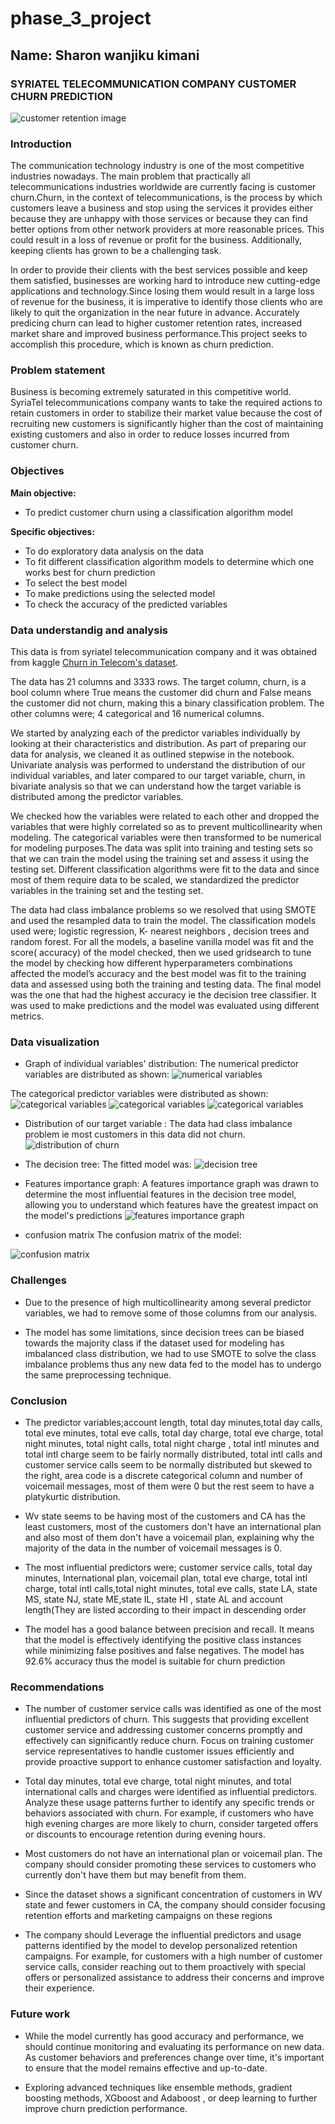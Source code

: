 # phase_3_project

## Name: Sharon wanjiku kimani

### SYRIATEL TELECOMMUNICATION COMPANY CUSTOMER CHURN PREDICTION 
![customer retention image](https://github.com/Sharonkimani/phase_3_project/blob/main/customer%20retention.PNG)

### Introduction 

The communication technology industry is one of the most competitive industries nowadays. The main problem that practically all telecommunications industries worldwide are currently facing is customer churn.Churn, in the context of telecommunications, is the process by which customers leave a business and stop using the services it provides either because they are unhappy with those services or because they can find better options from other network providers at more reasonable prices. This could result in a loss of revenue or profit for the business. Additionally, keeping clients has grown to be a challenging task. 

In order to provide their clients with the best services possible and keep them satisfied, businesses are working hard to introduce new cutting-edge applications and technology.Since losing them would result in a large loss of revenue for the business, it is imperative to identify those clients who are likely to quit the organization in the near future in advance. Accurately predicing churn  can lead to higher customer retention rates, increased market share and improved business performance.This project seeks to accomplish this procedure, which is known as churn prediction.

### Problem statement

Business is becoming extremely saturated in this competitive world. SyriaTel telecommunications company wants to take the required actions to retain customers in order to stabilize their market value because the cost of recruiting new customers is significantly higher than the cost of maintaining existing customers and also in order to reduce losses incurred from customer churn.

### Objectives

**Main objective:**

* To predict customer churn using a classification algorithm model

**Specific objectives:**

* To do exploratory data analysis on the data
* To fit different classification algorithm models to determine which one works best for churn prediction
* To select the best model
* To make predictions using the selected model
* To check the accuracy of the predicted variables

### Data understandig and analysis

This data is from syriatel telecommunication company  and it was obtained from kaggle [Churn in Telecom's dataset](https://www.kaggle.com/datasets/becksddf/churn-in-telecoms-dataset?resource=download). 

The data has 21 columns and 3333 rows. The target column, churn, is a bool column where True means the customer did churn and False means the customer did not churn, making this a binary classification problem. The other columns were; 4 categorical and  16 numerical columns.

We started by analyzing each of the predictor variables individually by looking at their characteristics and distribution. As part of preparing our data for analysis, we cleaned it as outlined stepwise in the notebook.
Univariate analysis was performed to understand the distribution of our individual variables, and later compared  to our target variable, churn, in bivariate analysis so that we can understand how the target variable is distributed among the predictor variables.

We checked how the variables were related to each other and dropped the variables that were highly correlated so as to prevent multicollinearity when modeling. The categorical variables were then transformed to be numerical for modeling purposes.The data was split into training and testing sets so that we can train the model using the training set and assess it using the testing set. Different classification algorithms were fit to the data and since most of them require data to be scaled, we standardized the predictor variables in the training set and the testing set.

The data had class imbalance problems so we resolved that using SMOTE and used the resampled data to train the model.
The classification models used were; logistic regression, K- nearest neighbors , decision trees and random forest. For all the models, a baseline vanilla model was fit and the score( accuracy) of the model checked, then we used gridsearch to tune the model by checking how different hyperparameters combinations affected the model’s accuracy and the best model was fit to the training data and assessed using both the training and testing data.
The final model was the one that had the highest accuracy ie the decision tree classifier. It was used to make predictions and the model was evaluated using different metrics.

### Data visualization
* Graph of individual variables' distribution:
The numerical predictor variables are distributed as shown:
![numerical variables](https://github.com/Sharonkimani/phase_3_project/blob/main/individual%20varuiable%20distribution%20num.png)

The categorical predictor variables were distributed as shown:
![categorical variables](https://github.com/Sharonkimani/phase_3_project/blob/main/categorical.png)
![categorical variables](https://github.com/Sharonkimani/phase_3_project/blob/main/cat%20individual%20distribution.png)
![categorical variables](https://github.com/Sharonkimani/phase_3_project/blob/main/voicemail%20plan.png)

* Distribution of our target variable :
The data had class imbalance problem ie most customers in this data did not churn.
![distribution of churn](https://github.com/Sharonkimani/phase_3_project/blob/main/target%20churn%20distribution.png)

* The decision tree:
The fitted model was:
![decision tree](https://github.com/Sharonkimani/phase_3_project/blob/main/decision%20tree.png)

* Features importance graph:
A features importance graph was drawn to determine the most influential features in the decision tree model, allowing you to understand which features have the greatest impact on the model's predictions
![features importance graph](https://github.com/Sharonkimani/phase_3_project/blob/main/features%20importance.png)

* confusion matrix
The confusion matrix of the model:

![confusion matrix](https://github.com/Sharonkimani/phase_3_project/blob/main/confusion%20matrix.png)

### Challenges

* Due to the presence of high multicollinearity among several predictor variables, we had to remove some of those columns from our analysis.

* The model has some limitations, since decision trees can be biased towards the majority class if the dataset used for modeling has imbalanced class distribution,  we had to use SMOTE to solve  the class imbalance problems thus any new data fed to the model has to undergo the same preprocessing technique.

### Conclusion

* The predictor variables;account length, total day minutes,total day calls, total eve minutes, total eve calls, total day charge, total eve charge, total night minutes, total night calls, total night charge , total intl minutes and total intl charge seem to be fairly normally distributed, total intl calls and customer service calls seem to be normally distributed but skewed to the right, area code is a discrete categorical column and number of voicemail messages, most of them were 0 but the rest seem to have a platykurtic distribution.

* Wv state seems to be having most of the customers and CA has the least customers, most of the customers don't have an international plan and also most of them don't have a voicemail plan, explaining why the majority of the data in the number of voicemail messages is 0.

* The most influential predictors were; customer service calls, total day minutes, International plan, voicemail plan, total eve charge, total intl charge, total intl calls,total night minutes, total eve calls, state LA, state MS, state NJ, state ME,state IL, state HI , state AL  and account length(They are listed according to their impact in descending order

* The model has a good balance between precision and recall. It means that the model is effectively identifying the positive class instances while minimizing false positives and false negatives. The model has 92.6% accuracy thus the model is suitable for churn prediction


### Recommendations 

* The number of customer service calls was identified as one of the most influential predictors of churn. This suggests that providing excellent customer service and addressing customer concerns promptly and effectively can significantly reduce churn. Focus on training customer service representatives to handle customer issues efficiently and provide proactive support to enhance customer satisfaction and loyalty.

* Total day minutes, total eve charge, total night minutes, and total international calls and charges were identified as influential predictors. Analyze these usage patterns further to identify any specific trends or behaviors associated with churn. For example, if customers who have high evening charges are more likely to churn, consider targeted offers or discounts to encourage retention during evening hours.

* Most customers do not have an international plan or voicemail plan. The company should consider promoting these services to customers who currently don't have them but may benefit from them.

* Since the dataset shows a significant concentration of customers in WV state and fewer customers in CA, the company should consider focusing retention efforts and marketing campaigns on these regions

* The company should Leverage the influential predictors and usage patterns identified by the model to develop personalized retention campaigns. For example, for customers with a high number of customer service calls, consider reaching out to them proactively with special offers or personalized assistance to address their concerns and improve their experience.


### Future work

* While the model currently has good accuracy and performance, we should continue monitoring and evaluating its performance on new data. As customer behaviors and preferences change over time, it's important to ensure that the model remains effective and up-to-date.

* Exploring advanced techniques like ensemble methods, gradient boosting methods, XGboost and Adaboost , or deep learning to further improve churn prediction performance.




